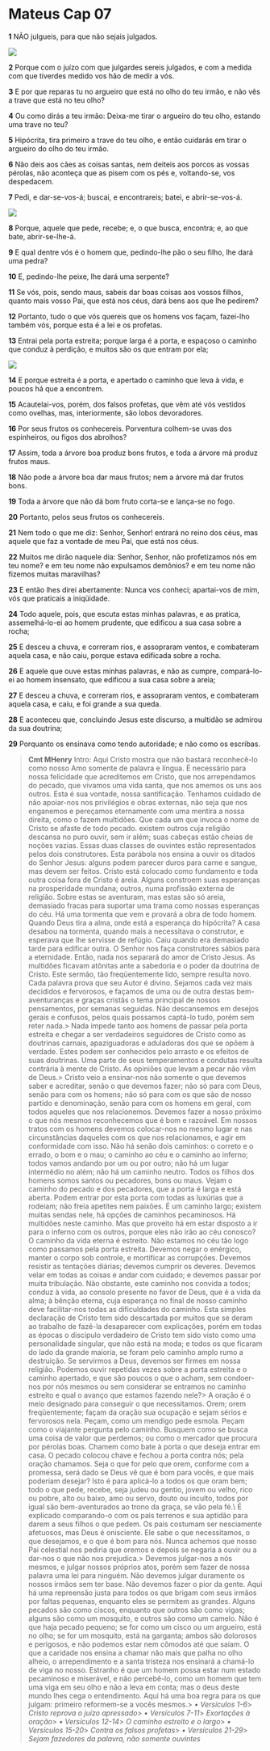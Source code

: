 # Mateus Cap 07

**1** 	NÃO julgueis, para que não sejais julgados.

![](../Images/SweetPublishing/40-7-2.jpg) 

**2** 	Porque com o juízo com que julgardes sereis julgados, e com a medida com que tiverdes medido vos hão de medir a vós.

**3** 	E por que reparas tu no argueiro que está no olho do teu irmão, e não vês a trave que está no teu olho?

**4** 	Ou como dirás a teu irmão: Deixa-me tirar o argueiro do teu olho, estando uma trave no teu?

**5** 	Hipócrita, tira primeiro a trave do teu olho, e então cuidarás em tirar o argueiro do olho do teu irmão.

**6** 	Não deis aos cães as coisas santas, nem deiteis aos porcos as vossas pérolas, não aconteça que as pisem com os pés e, voltando-se, vos despedacem.

**7** 	Pedi, e dar-se-vos-á; buscai, e encontrareis; batei, e abrir-se-vos-á.

![](../Images/SweetPublishing/40-7-1.jpg) 

**8** 	Porque, aquele que pede, recebe; e, o que busca, encontra; e, ao que bate, abrir-se-lhe-á.

**9** 	E qual dentre vós é o homem que, pedindo-lhe pão o seu filho, lhe dará uma pedra?

**10** 	E, pedindo-lhe peixe, lhe dará uma serpente?

**11** 	Se vós, pois, sendo maus, sabeis dar boas coisas aos vossos filhos, quanto mais vosso Pai, que está nos céus, dará bens aos que lhe pedirem?

**12** 	Portanto, tudo o que vós quereis que os homens vos façam, fazei-lho também vós, porque esta é a lei e os profetas.

**13** 	Entrai pela porta estreita; porque larga é a porta, e espaçoso o caminho que conduz à perdição, e muitos são os que entram por ela;

![](../Images/SweetPublishing/40-7-3.jpg) 

**14** 	E porque estreita é a porta, e apertado o caminho que leva à vida, e poucos há que a encontrem.

**15** 	Acautelai-vos, porém, dos falsos profetas, que vêm até vós vestidos como ovelhas, mas, interiormente, são lobos devoradores.

**16** 	Por seus frutos os conhecereis. Porventura colhem-se uvas dos espinheiros, ou figos dos abrolhos?

**17** 	Assim, toda a árvore boa produz bons frutos, e toda a árvore má produz frutos maus.

**18** 	Não pode a árvore boa dar maus frutos; nem a árvore má dar frutos bons.

**19** 	Toda a árvore que não dá bom fruto corta-se e lança-se no fogo.

**20** 	Portanto, pelos seus frutos os conhecereis.

**21** 	Nem todo o que me diz: Senhor, Senhor! entrará no reino dos céus, mas aquele que faz a vontade de meu Pai, que está nos céus.

**22** 	Muitos me dirão naquele dia: Senhor, Senhor, não profetizamos nós em teu nome? e em teu nome não expulsamos demônios? e em teu nome não fizemos muitas maravilhas?

**23** 	E então lhes direi abertamente: Nunca vos conheci; apartai-vos de mim, vós que praticais a iniqüidade.

**24** 	Todo aquele, pois, que escuta estas minhas palavras, e as pratica, assemelhá-lo-ei ao homem prudente, que edificou a sua casa sobre a rocha;

**25** 	E desceu a chuva, e correram rios, e assopraram ventos, e combateram aquela casa, e não caiu, porque estava edificada sobre a rocha.

**26** 	E aquele que ouve estas minhas palavras, e não as cumpre, compará-lo-ei ao homem insensato, que edificou a sua casa sobre a areia;

**27** 	E desceu a chuva, e correram rios, e assopraram ventos, e combateram aquela casa, e caiu, e foi grande a sua queda.

**28** 	E aconteceu que, concluindo Jesus este discurso, a multidão se admirou da sua doutrina;

**29** 	Porquanto os ensinava como tendo autoridade; e não como os escribas.


> **Cmt MHenry** Intro: Aqui Cristo mostra que não bastará reconhecê-lo como nosso Amo somente de palavra e língua. É necessário para nossa felicidade que acreditemos em Cristo, que nos arrependamos do pecado, que vivamos uma vida santa, que nos amemos os uns aos outros. Esta é sua vontade, nossa santificação. Tenhamos cuidado de não apoiar-nos nos privilégios e obras externas, não seja que nos enganemos e pereçamos eternamente com uma mentira a nossa direita, como o fazem multidões. Que cada um que invoca o nome de Cristo se afaste de todo pecado. existem outros cuja religião descansa no puro ouvir, sem ir além; suas cabeças estão cheias de noções vazias. Essas duas classes de ouvintes estão representados pelos dois construtores. Esta parábola nos ensina a ouvir os ditados do Senhor Jesus: alguns podem parecer duros para carne e sangue, mas devem ser feitos. Cristo está colocado como fundamento e toda outra coisa fora de Cristo é areia. Alguns constroem suas esperanças na prosperidade mundana; outros, numa profissão externa de religião. Sobre estas se aventuram, mas estas são só areia, demasiado fracas para suportar uma trama como nossas esperanças do céu. Há uma tormenta que vem e provará a obra de todo homem. Quando Deus tira a alma, onde está a esperança do hipócrita? A casa desabou na tormenta, quando mais a necessitava o construtor, e esperava que lhe servisse de refúgio. Caiu quando era demasiado tarde para edificar outra. O Senhor nos faça construtores sábios para a eternidade. Então, nada nos separará do amor de Cristo Jesus. As multidões ficavam atônitas ante a sabedoria e o poder da doutrina de Cristo. Este sermão, tão freqüentemente lido, sempre resulta novo. Cada palavra prova que seu Autor é divino. Sejamos cada vez mais decididos e fervorosos, e façamos de uma ou de outra destas bem-aventuranças e graças cristãs o tema principal de nossos pensamentos, por semanas seguidas. Não descansemos em desejos gerais e confusos, pelos quais possamos captá-lo tudo, porém sem reter nada.> Nada impede tanto aos homens de passar pela porta estreita e chegar a ser verdadeiros seguidores de Cristo como as doutrinas carnais, apaziguadoras e aduladoras dos que se opõem à verdade. Estes podem ser conhecidos pelo arrasto e os efeitos de suas doutrinas. Uma parte de seus temperamentos e condutas resulta contrária à mente de Cristo. As opiniões que levam a pecar não vêm de Deus.> Cristo veio a ensinar-nos não somente o que devemos saber e acreditar, senão o que devemos fazer; não só para com Deus, senão para com os homens; não só para com os que são de nosso partido e denominação, senão para com os homens em geral, com todos aqueles que nos relacionemos. Devemos fazer a nosso próximo o que nós mesmos reconhecemos que é bom e razoável. Em nossos tratos com os homens devemos colocar-nos no mesmo lugar e nas circunstâncias daqueles com os que nos relacionamos, e agir em conformidade com isso. Não há senão dois caminhos: o correto e o errado, o bom e o mau; o caminho ao céu e o caminho ao inferno; todos vamos andando por um ou por outro; não há um lugar intermédio no além; não há um caminho neutro. Todos os filhos dos homens somos santos ou pecadores, bons ou maus. Vejam o caminho do pecado e dos pecadores, que a porta é larga e está aberta. Podem entrar por esta porta com todas as luxúrias que a rodeiam; não freia apetites nem paixões. É um caminho largo; existem muitas sendas nele, há opções de caminhos pecaminosos. Há multidões neste caminho. Mas que proveito há em estar disposto a ir para o inferno com os outros, porque eles não irão ao céu conosco? O caminho da vida eterna é estreito. Não estamos no céu tão logo como passamos pela porta estreita. Devemos negar o enérgico, manter o corpo sob controle, e mortificar as corrupções. Devemos resistir as tentações diárias; devemos cumprir os deveres. Devemos velar em todas as coisas e andar com cuidado; e devemos passar por muita tribulação. Não obstante, este caminho nos convida a todos; conduz à vida, ao consolo presente no favor de Deus, que é a vida da alma; à bênção eterna, cuja esperança no final de nosso caminho deve facilitar-nos todas as dificuldades do caminho. Esta simples declaração de Cristo tem sido descartada por muitos que se deram ao trabalho de fazê-la desaparecer com explicações, porém em todas as épocas o discípulo verdadeiro de Cristo tem sido visto como uma personalidade singular, que não está na moda; e todos os que ficaram do lado da grande maioria, se foram pelo caminho amplo rumo a destruição. Se servirmos a Deus, devemos ser firmes em nossa religião. Podemos ouvir repetidas vezes sobre a porta estreita e o caminho apertado, e que são poucos o que o acham, sem condoer-nos por nós mesmos ou sem considerar se entramos no caminho estreito e qual o avanço que estamos fazendo nele?> A oração é o meio designado para conseguir o que necessitamos. Orem; orem freqüentemente; façam da oração sua ocupação e sejam sérios e fervorosos nela. Peçam, como um mendigo pede esmola. Peçam como o viajante pergunta pelo caminho. Busquem como se busca uma coisa de valor que perdemos; ou como o mercador que procura por pérolas boas. Chamem como bate à porta o que deseja entrar em casa. O pecado colocou chave e fechou a porta contra nós; pela oração chamamos. Seja o que for pelo que orem, conforme com a promessa, será dado se Deus vê que é bom para vocês, e que mais poderiam desejar? Isto é para aplicá-lo a todos os que oram bem; todo o que pede, recebe, seja judeu ou gentio, jovem ou velho, rico ou pobre, alto ou baixo, amo ou servo, douto ou inculto, todos por igual são bem-aventurados ao trono da graça, se vão pela fé.\ É explicado comparando-o com os pais terrenos e sua aptidão para darem a seus filhos o que pedem. Os pais costumam ser nesciamente afetuosos, mas Deus é onisciente. Ele sabe o que necessitamos, o que desejamos, e o que é bom para nós. Nunca achemos que nosso Pai celestial nos pediria que oremos e depois se negaria a ouvir ou a dar-nos o que não nos prejudica.> Devemos julgar-nos a nós mesmos, e julgar nossos próprios atos, porém sem fazer de nossa palavra uma lei para ninguém. Não devemos julgar duramente os nossos irmãos sem ter base. Não devemos fazer o pior da gente. Aqui há uma repreensão justa para todos os que brigam com seus irmãos por faltas pequenas, enquanto eles se permitem as grandes. Alguns pecados são como ciscos, enquanto que outros são como vigas; alguns são como um mosquito, e outros são como um camelo. Não é que haja pecado pequeno; se for como um cisco ou um argueiro, está no olho; se for um mosquito, está na garganta; ambos são dolorosos e perigosos, e não podemos estar nem cômodos até que saiam. O que a caridade nos ensina a chamar não mais que palha no olho alheio, o arrependimento e a santa tristeza nos ensinará a chamá-lo de viga no nosso. Estranho é que um homem possa estar num estado pecaminoso e miserável, e não percebê-lo, como um homem que tem uma viga em seu olho e não a leva em conta; mas o deus deste mundo lhes cega o entendimento. Aqui há uma boa regra para os que julgam: primeiro reformem-se a vocês mesmos.> *• Versículos 1-6*> *Cristo reprova o juízo apressado*> *• Versículos 7-11*> *Exortações à oração*> *• Versículos 12-14*> *O caminho estreito e o largo*> *• Versículos 15-20*> *Contra os falsos profetas*> *• Versículos 21-29*> *Sejam fazedores da palavra, não somente ouvintes*